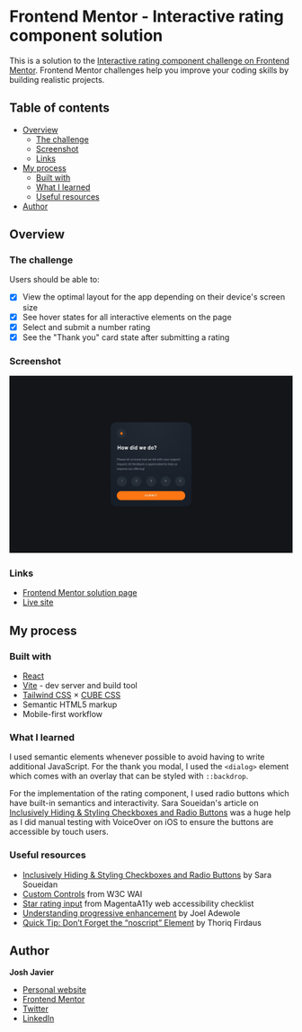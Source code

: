 # Frontend Mentor - Interactive rating component solution

This is a solution to the [Interactive rating component challenge on Frontend Mentor](https://www.frontendmentor.io/challenges/interactive-rating-component-koxpeBUmI). Frontend Mentor challenges help you improve your coding skills by building realistic projects.

## Table of contents

- [Overview](#overview)
  - [The challenge](#the-challenge)
  - [Screenshot](#screenshot)
  - [Links](#links)
- [My process](#my-process)
  - [Built with](#built-with)
  - [What I learned](#what-i-learned)
  - [Useful resources](#useful-resources)
- [Author](#author)

## Overview

### The challenge

Users should be able to:

- [x] View the optimal layout for the app depending on their device's screen size
- [x] See hover states for all interactive elements on the page
- [x] Select and submit a number rating
- [x] See the "Thank you" card state after submitting a rating

### Screenshot

![](./screenshot.jpg)

### Links

- [Frontend Mentor solution page](https://www.frontendmentor.io/solutions/interactive-rating-component-with-react-vite-cube-css-and-tailwind--r50ceLujX)
- [Live site](https://joshjavier.github.io/interactive-rating-component/)

## My process

### Built with

- [React](https://reactjs.org/)
- [Vite](https://vitejs.dev/) - dev server and build tool
- [Tailwind CSS](https://tailwindcss.com/) &times; [CUBE CSS](https://cube.fyi/)
- Semantic HTML5 markup
- Mobile-first workflow

### What I learned

I used semantic elements whenever possible to avoid having to write additional JavaScript. For the thank you modal, I used the `<dialog>` element which comes with an overlay that can be styled with `::backdrop`.

For the implementation of the rating component, I used radio buttons which have built-in semantics and interactivity. Sara Soueidan's article on [Inclusively Hiding & Styling Checkboxes and Radio Buttons](https://www.sarasoueidan.com/blog/inclusively-hiding-and-styling-checkboxes-and-radio-buttons/) was a huge help as I did manual testing with VoiceOver on iOS to ensure the buttons are accessible by touch users.

### Useful resources

- [Inclusively Hiding & Styling Checkboxes and Radio Buttons](https://www.sarasoueidan.com/blog/inclusively-hiding-and-styling-checkboxes-and-radio-buttons/) by Sara Soueidan
- [Custom Controls](https://www.w3.org/WAI/tutorials/forms/custom-controls/) from W3C WAI
- [Star rating input](https://www.magentaa11y.com/checklist-web/star-rating/) from MagentaA11y web accessibility checklist
- [Understanding progressive enhancement](https://blog.logrocket.com/understanding-progressive-enhancement/) by Joel Adewole
- [Quick Tip: Don’t Forget the “noscript” Element](https://webdesign.tutsplus.com/tutorials/quick-tip-dont-forget-the-noscript-element--cms-25498) by Thoriq Firdaus

## Author

**Josh Javier**

- [Personal website](https://joshjavier.com/)
- [Frontend Mentor](https://www.frontendmentor.io/profile/joshjavier)
- [Twitter](https://twitter.com/joshjavierr)
- [LinkedIn](https://ph.linkedin.com/in/joshjavier)
